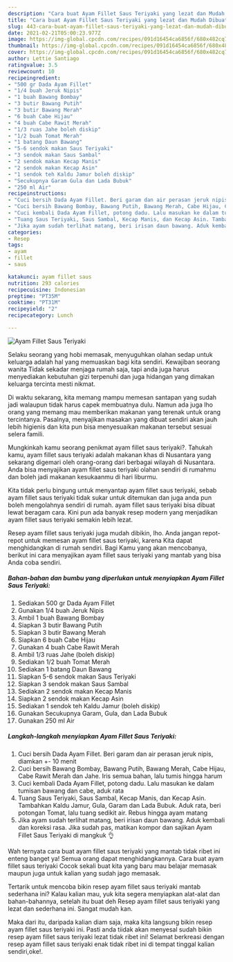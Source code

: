 ```yaml
---
description: "Cara buat Ayam Fillet Saus Teriyaki yang lezat dan Mudah Dibuat"
title: "Cara buat Ayam Fillet Saus Teriyaki yang lezat dan Mudah Dibuat"
slug: 443-cara-buat-ayam-fillet-saus-teriyaki-yang-lezat-dan-mudah-dibuat
date: 2021-02-21T05:00:23.977Z
image: https://img-global.cpcdn.com/recipes/091d16454ca6856f/680x482cq70/ayam-fillet-saus-teriyaki-foto-resep-utama.jpg
thumbnail: https://img-global.cpcdn.com/recipes/091d16454ca6856f/680x482cq70/ayam-fillet-saus-teriyaki-foto-resep-utama.jpg
cover: https://img-global.cpcdn.com/recipes/091d16454ca6856f/680x482cq70/ayam-fillet-saus-teriyaki-foto-resep-utama.jpg
author: Lettie Santiago
ratingvalue: 3.5
reviewcount: 10
recipeingredient:
- "500 gr Dada Ayam Fillet"
- "1/4 buah Jeruk Nipis"
- "1 buah Bawang Bombay"
- "3 butir Bawang Putih"
- "3 butir Bawang Merah"
- "6 buah Cabe Hijau"
- "4 buah Cabe Rawit Merah"
- "1/3 ruas Jahe boleh diskip"
- "1/2 buah Tomat Merah"
- "1 batang Daun Bawang"
- "5-6 sendok makan Saus Teriyaki"
- "3 sendok makan Saus Sambal"
- "2 sendok makan Kecap Manis"
- "2 sendok makan Kecap Asin"
- "1 sendok teh Kaldu Jamur boleh diskip"
- "Secukupnya Garam Gula dan Lada Bubuk"
- "250 ml Air"
recipeinstructions:
- "Cuci bersih Dada Ayam Fillet. Beri garam dan air perasan jeruk nipis, diamkan +- 10 menit"
- "Cuci bersih Bawang Bombay, Bawang Putih, Bawang Merah, Cabe Hijau, Cabe Rawit Merah dan Jahe. Iris semua bahan, lalu tumis hingga harum"
- "Cuci kembali Dada Ayam Fillet, potong dadu. Lalu masukan ke dalam tumisan bawang dan cabe, aduk rata"
- "Tuang Saus Teriyaki, Saus Sambal, Kecap Manis, dan Kecap Asin. Tambahkan Kaldu Jamur, Gula, Garam dan Lada Bubuk. Aduk rata, beri potongan Tomat, lalu tuang sedikit air. Rebus hingga ayam matang"
- "Jika ayam sudah terlihat matang, beri irisan daun bawang. Aduk kembali dan koreksi rasa. Jika sudah pas, matikan kompor dan sajikan Ayam Fillet Saus Teriyaki di mangkuk 👌"
categories:
- Resep
tags:
- ayam
- fillet
- saus

katakunci: ayam fillet saus 
nutrition: 293 calories
recipecuisine: Indonesian
preptime: "PT35M"
cooktime: "PT31M"
recipeyield: "2"
recipecategory: Lunch

---
```



![Ayam Fillet Saus Teriyaki](https://img-global.cpcdn.com/recipes/091d16454ca6856f/680x482cq70/ayam-fillet-saus-teriyaki-foto-resep-utama.jpg)

Selaku seorang yang hobi memasak, menyuguhkan olahan sedap untuk keluarga adalah hal yang memuaskan bagi kita sendiri. Kewajiban seorang  wanita Tidak sekadar menjaga rumah saja, tapi anda juga harus menyediakan kebutuhan gizi terpenuhi dan juga hidangan yang dimakan keluarga tercinta mesti nikmat.

Di waktu  sekarang, kita memang mampu memesan santapan yang sudah jadi walaupun tidak harus capek membuatnya dulu. Namun ada juga lho orang yang memang mau memberikan makanan yang terenak untuk orang tercintanya. Pasalnya, menyajikan masakan yang dibuat sendiri akan jauh lebih higienis dan kita pun bisa menyesuaikan makanan tersebut sesuai selera famili. 



Mungkinkah kamu seorang penikmat ayam fillet saus teriyaki?. Tahukah kamu, ayam fillet saus teriyaki adalah makanan khas di Nusantara yang sekarang digemari oleh orang-orang dari berbagai wilayah di Nusantara. Anda bisa menyajikan ayam fillet saus teriyaki olahan sendiri di rumahmu dan boleh jadi makanan kesukaanmu di hari liburmu.

Kita tidak perlu bingung untuk menyantap ayam fillet saus teriyaki, sebab ayam fillet saus teriyaki tidak sukar untuk ditemukan dan juga anda pun boleh mengolahnya sendiri di rumah. ayam fillet saus teriyaki bisa dibuat lewat beragam cara. Kini pun ada banyak resep modern yang menjadikan ayam fillet saus teriyaki semakin lebih lezat.

Resep ayam fillet saus teriyaki juga mudah dibikin, lho. Anda jangan repot-repot untuk memesan ayam fillet saus teriyaki, karena Kita dapat menghidangkan di rumah sendiri. Bagi Kamu yang akan mencobanya, berikut ini cara menyajikan ayam fillet saus teriyaki yang mantab yang bisa Anda coba sendiri.

<!--inarticleads1-->

##### Bahan-bahan dan bumbu yang diperlukan untuk menyiapkan Ayam Fillet Saus Teriyaki:

1. Sediakan 500 gr Dada Ayam Fillet
1. Gunakan 1/4 buah Jeruk Nipis
1. Ambil 1 buah Bawang Bombay
1. Siapkan 3 butir Bawang Putih
1. Siapkan 3 butir Bawang Merah
1. Siapkan 6 buah Cabe Hijau
1. Gunakan 4 buah Cabe Rawit Merah
1. Ambil 1/3 ruas Jahe (boleh diskip)
1. Sediakan 1/2 buah Tomat Merah
1. Sediakan 1 batang Daun Bawang
1. Siapkan 5-6 sendok makan Saus Teriyaki
1. Siapkan 3 sendok makan Saus Sambal
1. Sediakan 2 sendok makan Kecap Manis
1. Siapkan 2 sendok makan Kecap Asin
1. Sediakan 1 sendok teh Kaldu Jamur (boleh diskip)
1. Gunakan Secukupnya Garam, Gula, dan Lada Bubuk
1. Gunakan 250 ml Air




<!--inarticleads2-->

##### Langkah-langkah menyiapkan Ayam Fillet Saus Teriyaki:

1. Cuci bersih Dada Ayam Fillet. Beri garam dan air perasan jeruk nipis, diamkan +- 10 menit
1. Cuci bersih Bawang Bombay, Bawang Putih, Bawang Merah, Cabe Hijau, Cabe Rawit Merah dan Jahe. Iris semua bahan, lalu tumis hingga harum
1. Cuci kembali Dada Ayam Fillet, potong dadu. Lalu masukan ke dalam tumisan bawang dan cabe, aduk rata
1. Tuang Saus Teriyaki, Saus Sambal, Kecap Manis, dan Kecap Asin. Tambahkan Kaldu Jamur, Gula, Garam dan Lada Bubuk. Aduk rata, beri potongan Tomat, lalu tuang sedikit air. Rebus hingga ayam matang
1. Jika ayam sudah terlihat matang, beri irisan daun bawang. Aduk kembali dan koreksi rasa. Jika sudah pas, matikan kompor dan sajikan Ayam Fillet Saus Teriyaki di mangkuk 👌




Wah ternyata cara buat ayam fillet saus teriyaki yang mantab tidak ribet ini enteng banget ya! Semua orang dapat menghidangkannya. Cara buat ayam fillet saus teriyaki Cocok sekali buat kita yang baru mau belajar memasak maupun juga untuk kalian yang sudah jago memasak.

Tertarik untuk mencoba bikin resep ayam fillet saus teriyaki mantab sederhana ini? Kalau kalian mau, yuk kita segera menyiapkan alat-alat dan bahan-bahannya, setelah itu buat deh Resep ayam fillet saus teriyaki yang lezat dan sederhana ini. Sangat mudah kan. 

Maka dari itu, daripada kalian diam saja, maka kita langsung bikin resep ayam fillet saus teriyaki ini. Pasti anda tiidak akan menyesal sudah bikin resep ayam fillet saus teriyaki lezat tidak ribet ini! Selamat berkreasi dengan resep ayam fillet saus teriyaki enak tidak ribet ini di tempat tinggal kalian sendiri,oke!.

